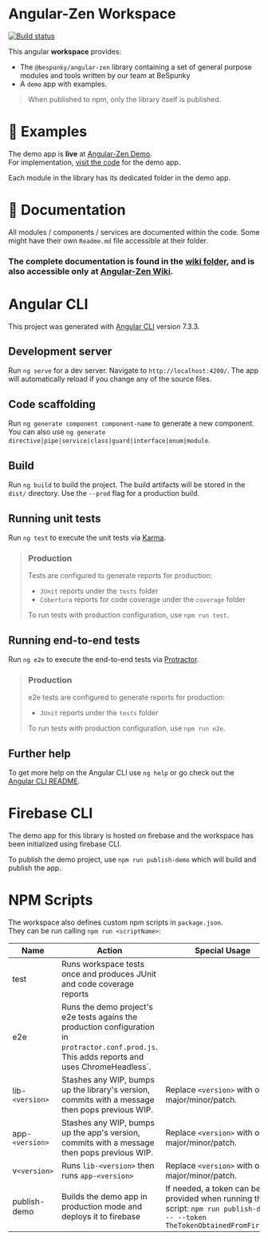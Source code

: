 # Angular-Zen Workspace

[![Build status](https://dev.azure.com/BeSpunky/BeSpunky%20Libraries/_apis/build/status/Build%20and%20test%20angular-zen)](https://dev.azure.com/BeSpunky/BeSpunky%20Libraries/_build/latest?definitionId=27)

This angular **workspace** provides:
- The `@bespunky/angular-zen` library containing a set of general purpose modules and tools written by our team at BeSpunky
- A `demo` app with examples.

> When published to npm, only the library itself is published.

# 🙌 Examples
The demo app is **live** at [Angular-Zen Demo](https://bs-angular-zen-demo.firebaseapp.com).  
For implementation, [visit the code](https://dev.azure.com/BeSpunky/BeSpunky%20Libraries/_git/angular-zen?path=%2Fprojects%2Fdemo&version=GBmaster&_a=contents) for the demo app.


Each module in the library has its dedicated folder in the demo app.

# 📖 Documentation

All modules / components / services are documented within the code. Some might have their own `Readme.md` file accessible at their folder.

### The complete documentation is found in the [wiki folder](/wiki/Wiki-Home.md), and is also accessible only at [Angular-Zen Wiki](https://dev.azure.com/BeSpunky/BeSpunky%20Libraries/_wiki/wikis/angular-zen?wikiVersion=GBmaster&pageId=80&pagePath=%2FWiki%20Home).

# Angular CLI

This project was generated with [Angular CLI](https://github.com/angular/angular-cli) version 7.3.3.

## Development server

Run `ng serve` for a dev server. Navigate to `http://localhost:4200/`. The app will automatically reload if you change any of the source files.

## Code scaffolding

Run `ng generate component component-name` to generate a new component. You can also use `ng generate directive|pipe|service|class|guard|interface|enum|module`.

## Build

Run `ng build` to build the project. The build artifacts will be stored in the `dist/` directory. Use the `--prod` flag for a production build.

## Running unit tests

Run `ng test` to execute the unit tests via [Karma](https://karma-runner.github.io).

> ### Production
> Tests are configured to generate reports for production:
> - `JUnit` reports under the `tests` folder
> - `Cobertura` reports for code coverage under the `coverage` folder
>
> To run tests with production configuration, use `npm run test`.

## Running end-to-end tests

Run `ng e2e` to execute the end-to-end tests via [Protractor](http://www.protractortest.org/).

> ### Production
> e2e tests are configured to generate reports for production:
> - `JUnit` reports under the `tests` folder
>
> To run tests with production configuration, use `npm run e2e`.

## Further help

To get more help on the Angular CLI use `ng help` or go check out the [Angular CLI README](https://github.com/angular/angular-cli/blob/master/README.md).

# Firebase CLI
The demo app for this library is hosted on firebase and the workspace has been initialized using firebase CLI.

To publish the demo project, use `npm run publish-demo` which will build and publish the app.

# NPM Scripts
The workspace also defines custom npm scripts in `package.json`.  
They can be run calling `npm run <scriptName>`:

| Name | Action | Special Usage |
| ---  | ---    | ---           |
| test | Runs workspace tests once and produces JUnit and code coverage reports | |
| e2e | Runs the demo project's e2e tests agains the production configuration in `protractor.conf.prod.js`. This adds reports and uses ChromeHeadless`.| |
| lib-`<version>` | Stashes any WIP, bumps up the library's version, commits with a message then pops previous WIP. | Replace `<version>` with one of major/minor/patch. |
| app-`<version>` | Stashes any WIP, bumps up the app's version, commits with a message then pops previous WIP. | Replace `<version>` with one of major/minor/patch. |
| v`<version>` | Runs `lib-<version>` then runs `app-<version>` | Replace `<version>` with one of major/minor/patch. |
| publish-demo | Builds the demo app in production mode and deploys it to firebase | If needed, a token can be provided when running the script: `npm run publish-demo -- --token TheTokenObtainedFromFirebase` |
